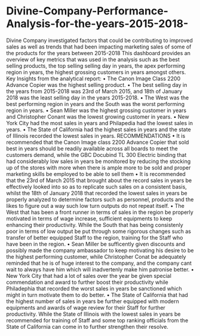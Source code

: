 # Divine-Company-Performance-Analysis-for-the-years-2015-2018-
Divine Company investigated factors that could be contributing to improved sales as well as trends that had been impacting marketing sales of some of the products for the years between 2015-2018
This dashboard provides an overview of key metrics that was used in the analysis such as the best selling products, the top selling selling day in years, the apex performing region in years, the highest grossing customers in years amongst others.
Key Insights from the analytical report:
•	The Canon Image Class 2200 Advance Copier was the highest selling product.
•	The best selling day in the years from 2015-2018 was 23rd of March 2015, and 18th of January 2018 was the least selling day in the years 2015-2018.
•	The West was the best performing region in years and the South was the worst performing region in years.
•	Sean Miller was the highest grossing customer in years and Christopher Conant was the lowest growing customer in years.
•	New York City had the most sales in years and Philapedia had the lowest sales in years.
•	The State of California had the highest sales in years and the state of Illinois recorded the lowest sales in years.
RECOMMENDATIONS
•       It is recommended that the Canon Image class 2200 Advance Copier that sold best in years should be readily available across all boards to meet the customers demand, while the GBC Docubind TL 300 Electric binding that had considerably low sales in years be monitored by reducing the stocking up of the stores with more when there is ample more to be sold and proper marketing skills be employed to be able to sell them
•       It is recommended that the 23rd of March 2015 that brought about the record sales in years be effectively looked into so as to replicate such sales on a consistent basis, whilst the 18th of January 2018 that recorded the lowest sales in years be properly analyzed to determine factors such as personnel, products and the likes to figure out a way such low turn outputs do not repeat itself.
•       The West that has been a front runner in terms of sales in the region be properly motivated in terms of wage increase, sufficient equipments to keep enhancing their productivity. While the South that has being consistenly poor in terms of low output be put through some rigorous changes such as transfer of better equipped Staff  to the region, training for the Staff who have been in the region.
•       Sean Miller be sufficently given discounts and possibly made the company ambassador to keep motivating his desire to be the highest performing customer, while Christopher Conat be adequately reminded that he is of huge interest to the company, and the company cant wait to always have him which will inadvertenly make him patronise better.
•       New York City that had a lot of sales over the year be given special commendation and award to further boost their productivity while Philadephia that recorded the worst sales in years be sanctioned which might in turn motivate them to do better.
•       The State of California that had the highest number of sales in years be further equipped with modern equipments and awards of wage review for their Staff for further productivity. While the State of Illinois with the lowest sales in years be recommended for training  of Staff and some top ranking officials from the State of California can come in to further strengthen their resolve.
